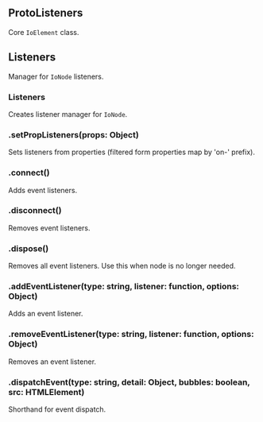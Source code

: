 ## ProtoListeners

Core `IoElement` class.

## Listeners

Manager for `IoNode` listeners.

### Listeners

Creates listener manager for `IoNode`.

### .setPropListeners(props: Object)

Sets listeners from properties (filtered form properties map by 'on-' prefix).

### .connect()

Adds event listeners.

### .disconnect()

Removes event listeners.

### .dispose()

Removes all event listeners.
Use this when node is no longer needed.

### .addEventListener(type: string, listener: function, options: Object)

Adds an event listener.

### .removeEventListener(type: string, listener: function, options: Object)

Removes an event listener.

### .dispatchEvent(type: string, detail: Object, bubbles: boolean, src: HTMLElement)

Shorthand for event dispatch.

